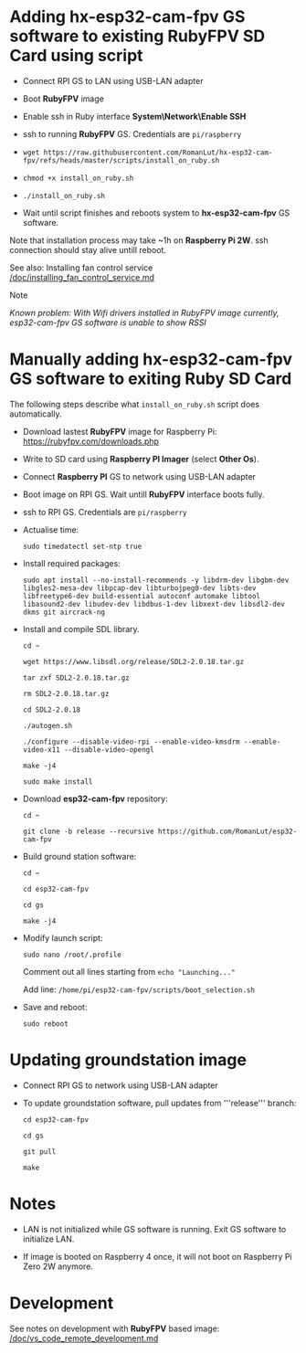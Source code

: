 # Adding hx-esp32-cam-fpv GS software to existing RubyFPV SD Card using script

* Connect RPI GS to LAN using USB-LAN adapter

* Boot **RubyFPV** image

* Enable ssh in Ruby interface **System\Network\Enable SSH**

* ssh to running **RubyFPV** GS. Credentials are ```pi/raspberry```

* ```wget https://raw.githubusercontent.com/RomanLut/hx-esp32-cam-fpv/refs/heads/master/scripts/install_on_ruby.sh```

* ```chmod +x install_on_ruby.sh```

* ```./install_on_ruby.sh```

* Wait until script finishes and reboots system to **hx-esp32-cam-fpv** GS software.

Note that installation process may take ~1h on **Raspberry Pi 2W**. ssh connection should stay alive untill reboot.

See also: Installing fan control service [/doc/installing_fan_control_service.md  ](/doc/installing_fan_control_service.md  ) 

> [!NOTE]
> *Known problem: With Wifi drivers installed in RubyFPV image currently, esp32-cam-fpv GS software is unable to show RSSI*

# Manually adding hx-esp32-cam-fpv GS software to exiting Ruby SD Card

  The following steps describe what ```install_on_ruby.sh``` script does automatically.

* Download lastest **RubyFPV** image for Raspberry Pi: https://rubyfpv.com/downloads.php

* Write to SD card using **Raspberry PI Imager** (select **Other Os**).

* Connect **Raspberry PI** GS to network using USB-LAN adapter

* Boot image on RPI GS. Wait untill **RubyFPV** interface boots fully.

* ssh to RPI GS. Credentials are ```pi/raspberry```

* Actualise time:

  ```sudo timedatectl set-ntp true```

* Install required packages: 

  ```sudo apt install --no-install-recommends -y libdrm-dev libgbm-dev libgles2-mesa-dev libpcap-dev libturbojpeg0-dev libts-dev libfreetype6-dev build-essential autoconf automake libtool libasound2-dev libudev-dev libdbus-1-dev libxext-dev libsdl2-dev dkms git aircrack-ng```

* Install and compile SDL library.

  ```cd ~```
 
  ```wget https://www.libsdl.org/release/SDL2-2.0.18.tar.gz```

  ```tar zxf SDL2-2.0.18.tar.gz```

  ```rm SDL2-2.0.18.tar.gz```

  ```cd SDL2-2.0.18```

  ```./autogen.sh```

  ```./configure --disable-video-rpi --enable-video-kmsdrm --enable-video-x11 --disable-video-opengl```

  ```make -j4```

  ```sudo make install```

* Download **esp32-cam-fpv** repository:
 
  ```cd ~```
 
  ```git clone -b release --recursive https://github.com/RomanLut/esp32-cam-fpv```

* Build ground station software:

  ```cd ~```

  ```cd esp32-cam-fpv```

  ```cd gs```

  ```make -j4```

* Modify launch script:

  ```sudo nano /root/.profile```
  
  Comment out all lines starting from ```echo "Launching..."```

  Add line: ```/home/pi/esp32-cam-fpv/scripts/boot_selection.sh``` 

* Save and reboot:

  ``` sudo reboot ```



# Updating groundstation image

* Connect RPI GS to network using USB-LAN adapter

* To update groundstation software, pull updates from '''release''' branch:

  ```cd esp32-cam-fpv```
  
  ```cd gs```
  
  ```git pull```
  
  ```make```

# Notes

* LAN is not initialized while GS software is running. Exit GS software to initialize LAN. 

* If image is booted on Raspberry 4 once, it will not boot on Raspberry Pi Zero 2W anymore.
 

# Development

 See notes on development with **RubyFPV** based image: [/doc/vs_code_remote_development.md  ](/doc/vs_code_remote_development.md  ) 

